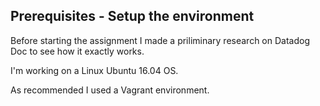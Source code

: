 ## Prerequisites - Setup the environment

Before starting the assignment I made a priliminary research on Datadog Doc to see how it exactly works.

I'm working on a Linux Ubuntu 16.04 OS.

As recommended I used a Vagrant environment.


